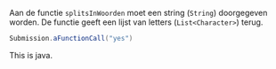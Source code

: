 Aan de functie `splitsInWoorden` moet een string (`String`) doorgegeven worden.
De functie geeft een lijst van letters (`List<Character>`) terug.

```java
Submission.aFunctionCall("yes")
```

This is java.
